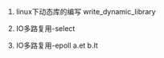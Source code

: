 

1. linux下动态库的编写
   write_dynamic_library

2. IO多路复用-select

3. IO多路复用-epoll
   a.et
   b.lt 
   
 

